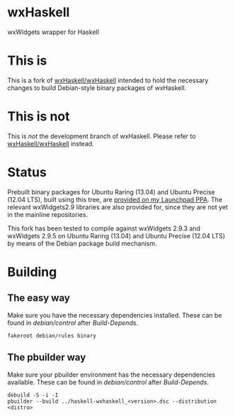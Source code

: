 wxHaskell
=========

wxWidgets wrapper for Haskell

This is
=======

This is a fork of [wxHaskell/wxHaskell](https://github.com/wxHaskell/wxHaskell) intended to hold the necessary changes to build Debian-style binary packages of wxHaskell.

This is not
===========

This is *not* the development branch of wxHaskell. Please refer to [wxHaskell/wxHaskell](https://github.com/wxHaskell/wxHaskell) instead.

Status
======

Prebuilt binary packages for Ubuntu Raring (13.04) and Ubuntu Precise (12.04 LTS), built using this tree, are [provided on my Launchpad PPA](https://launchpad.net/~bert-massop/+archive/wxhaskell/).
The relevant wxWidgets2.9 libraries are also provided for, since they are not yet in the mainline repositories.

This fork has been tested to compile against wxWidgets 2.9.3 and wxWidgets 2.9.5 on Ubuntu Raring (13.04) and Ubuntu Precise (12.04 LTS) by means of the Debian package build mechanism.

Building
========

The easy way
------------

Make sure you have the necessary dependencies installed. These can be found in *debian/control* after *Build-Depends*.

    fakeroot debian/rules binary

The pbuilder way
----------------

Make sure your pbuilder environment has the necessary dependencies available. These can be found in *debian/control* after *Build-Depends*.

    debuild -S -i -I
    pbuilder --build ../haskell-wxhaskell_<version>.dsc --distribution <distro>
